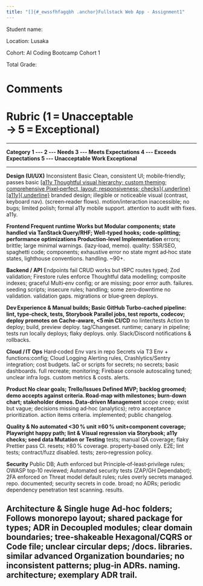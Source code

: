 ```yaml
---
title: "[]{#_ewssfhfagqbh .anchor}Fullstack Web App - Assignment1"
---
```


Student name:

Location: Lusaka

Cohort: AI Coding Bootcamp Cohort 1

Total Grade:

# Comments

# Rubric (1 = Unacceptable → 5 = Exceptional)

  --------------------------------------------------------------------------------------------------------------------------------------------------------------------------------------------------------
  **Category**       **1 ---          **2 --- Needs     **3 --- Meets Expectations**                                   **4 --- Exceeds Expectations**                                 **5 ---
                     Unacceptable**   Work**                                                                                                                                          Exceptional**
  ------------------ ---------------- ----------------- -------------------------------------------------------------- -------------------------------------------------------------- --------------------
  **Design (UI/UX)** Inconsistent     Basic             Clean, consistent UI; mobile‑friendly; passes basic [[a11y     Thoughtful visual hierarchy; custom theming; comprehensive     Pixel‑perfect,
                     layout;          responsiveness;   checks]{.underline}](https://www.a11yproject.com/checklist/)   [[a11y]{.underline}](https://www.a11yproject.com/checklist/)   branded design;
                     illegible or     noticeable visual (contrast, keyboard nav).                                      (screen‑reader flows).                                         motion/interaction
                     inaccessible; no bugs; limited                                                                                                                                   polish; formal a11y
                     mobile support.  attention to                                                                                                                                    audit with fixes.
                                      a11y.                                                                                                                                           

  **Frontend         Frequent runtime Works but         Modular components; state handled via TanStack Query/RHF;      Well‑typed hooks; code‑splitting; performance optimizations    Production‑level
  Implementation**   errors;          brittle; large    minimal warnings.                                              (lazy‑load, memo).                                             quality: SSR/SEO,
                     spaghetti code;  components;                                                                                                                                     exhaustive error
                     no state mgmt    ad‑hoc state                                                                                                                                    states, lighthouse
                     conventions.     handling.                                                                                                                                       \~90+.

  **Backend / API**  Endpoints fail   CRUD works but    tRPC routes typed; Zod validation; Firestore rules enforce     Thoughtful data modelling; composite indexes; graceful         Multi‑env config;
                     or are missing;  poor error        auth.                                                          failures.                                                      seeding scripts;
                     insecure rules;  handling; some                                                                                                                                  zero‑downtime
                     no validation.   validation gaps.                                                                                                                                migrations or
                                                                                                                                                                                      blue‑green deploys.

  **Dev Experience & Manual builds;   Basic GitHub      Turbo‑cached pipeline: lint, type‑check, tests, Storybook      Parallel jobs, test reports, codecov; deploy promotes on       Cache‑aware, \<5 min
  CI/CD**            no linter/tests  Action to deploy; build, preview deploy.                                         tag/Changeset.                                                 runtime; canary
                     in pipeline;     tests run locally                                                                                                                               deploys;
                     flaky deploys.   only.                                                                                                                                           Slack/Discord
                                                                                                                                                                                      notifications &
                                                                                                                                                                                      rollbacks.

  **Cloud / IT Ops** Hard‑coded       Env vars in repo  Secrets via T3 Env + functions:config; Cloud Logging           Alerting rules, Crashlytics/Sentry integration; cost budgets.  IaC or scripts for
                     secrets; no      secrets; basic    dashboards.                                                                                                                   full recreate;
                     monitoring;      Firebase console                                                                                                                                autoscaling tuned;
                     unclear infra    logs.                                                                                                                                           custom metrics &
                     costs.                                                                                                                                                           alerts.

  **Product          No clear goals;  Trello/Issues     Defined MVP; backlog groomed; demo accepts against criteria.   Road‑map with milestones; burn‑down chart; stakeholder demos.  Data‑driven
  Management**       scope creep;     exist but vague;                                                                                                                                decisions
                     missing          ad‑hoc                                                                                                                                          (analytics); retro
                     acceptance       prioritization.                                                                                                                                 action items
                     criteria.                                                                                                                                                        implemented; public
                                                                                                                                                                                      changelog.

  **Quality &        No automated     \<30 % unit       ≥60 % unit+component coverage; Playwright happy path; lint &   Visual regression via Storybook; a11y checks; seed data        Mutation or
  Testing**          tests; manual QA coverage; flaky   Prettier pass CI.                                              resets; ≥80 % coverage.                                        property‑based
                     only.            E2E; lint                                                                                                                                       tests; contract/fuzz
                                      disabled.                                                                                                                                       tests;
                                                                                                                                                                                      zero‑regression
                                                                                                                                                                                      policy.

  **Security**       Public DB;       Auth enforced but Principle‑of‑least‑privilege rules; OWASP top‑10 reviewed;     Automated security tests (ZAP/GH Dependabot); 2FA enforced on  Threat model
                     default rules;   rules overly      secrets managed.                                               repo.                                                          documented; security
                     secrets in code. broad; no                                                                                                                                       ADRs; periodic
                                      dependency                                                                                                                                      penetration test
                                      scanning.                                                                                                                                       results.

  **Architecture &   Single huge      Ad‑hoc folders;   Follows monorepo layout; shared package for types; ADR in      Decoupled modules; clear domain boundaries; tree‑shakeable     Hexagonal/CQRS or
  Code               file; unclear    circular deps;    /docs.                                                         libraries.                                                     similar advanced
  Organization**     boundaries; no   inconsistent                                                                                                                                    patterns; plug‑in
                     ADRs.            naming.                                                                                                                                         architecture;
                                                                                                                                                                                      exemplary ADR trail.
  --------------------------------------------------------------------------------------------------------------------------------------------------------------------------------------------------------
